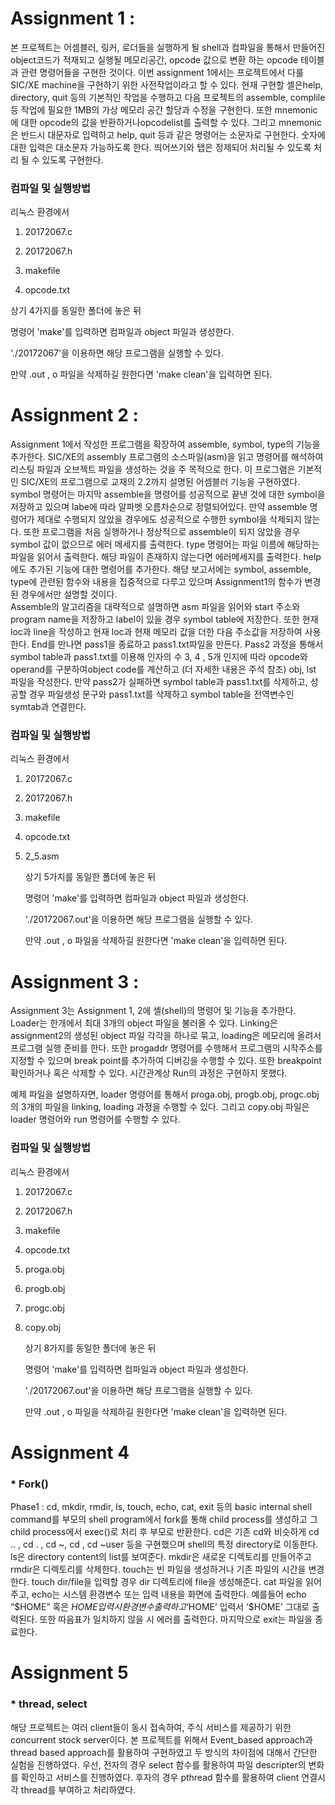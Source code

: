 # Assignment 1 :
 본 프로젝트는 어셈블러, 링커, 로더들을 실행하게 될 shell과 컴파일을 통해서 만들어진 object코드가 적재되고 실행될 메모리공간, opcode 값으로 변환 하는 opcode 테이블과 관련 명령어들을 구현한 것이다. 이번 assignment 1에서는 프로젝트에서 다룰SIC/XE machine을 구현하기 위한 사전작업이라고 할 수 있다. 현재 구현할 셸은help, directory, quit 등의 기본적인 작업을 수행하고 다음 프로젝트의 assemble, complile 등 작업에 필요한 1MB의 가상 메모리 공간 할당과 수정을 구현한다. 또한 mnemonic에 대한 opcode의 값을 반환하거나opcodelist를 출력할 수 있다. 그리고 mnemonic은 반드시 대문자로 입력하고 help, quit 등과 같은 명령어는 소문자로 구현한다. 숫자에 대한 입력은 대소문자 가능하도록 한다. 띄어쓰기와 탭은 정제되어 처리될 수 있도록 처리 될 수 있도록 구현한다.



### 컴파일 및 실행방법

리눅스 환경에서 

1.  20172067.c

2.  20172067.h

3.  makefile

4.  opcode.txt

   상기 4가지를 동일한 폴더에 놓은 뒤

   명령어 'make'를 입력하면 컴파일과 object 파일과 생성한다.

   './20172067'을 이용하면 해당 프로그램을 실행할 수 있다.

   만약 .out , o 파일을 삭제하길 원한다면 'make clean'을 입력하면 된다.







# Assignment 2 : 
 Assignment 1에서 작성한 프로그램을 확장하여 assemble, symbol, type의 기능을 추가한다. SIC/XE의 assembly 프로그램의 소스파일(asm)을 읽고 명령어를 해석하여 리스팅 파일과 오브젝트 파일을 생성하는 것을 주 목적으로 한다. 이 프로그램은 기본적인 SIC/XE의 프로그램으로 교재의 2.2까지 설명된 어셈블러 기능을 구현하였다. symbol 명령어는 마지막 assemble을 명령어를 성공적으로 끝낸 것에 대한 symbol을 저장하고 있으며 labe에 따라 알파벳 오름차순으로 정렬되어있다. 만약 assemble 명령어가 제대로 수행되지 않았을 경우에도 성공적으로 수행한 symbol을 삭제되지 않는다. 또한 프로그램을 처음 실행하거나 정상적으로 assemble이 되지 않았을 경우 symbol 값이 없으므로 에러 메세지를 출력한다. type 명령어는 파일 이름에 해당하는 파일을 읽어서 출력한다. 해당 파일이 존재하지 않는다면 에러메세지를 출력한다.  help에도 추가된 기능에 대한 명령어를 추가한다.
 	해당 보고서에는 symbol, assemble, type에 관련된 함수와 내용을 집중적으로 다루고 있으며 Assignment1의 함수가 변경된 경우에서만 설명할 것이다.  
Assemble의 알고리즘을 대략적으로 설명하면 asm 파일을 읽어와 start 주소와 program name을 저장하고 label이 있을 경우 symbol table에 저장한다. 또한 현재 loc과 line을 작성하고 현재 loc과 현재 메모리 값을 더한 다음 주소값을 저장하여 사용한다. End를 만나면 pass1을 종료하고 pass1.txt파일을 만든다. Pass2 과정을 통해서 symbol table과 pass1.txt를 이용해 인자의 수 3, 4 , 5개 인지에 따라 opcode와 operand를 구분하여object code를 계산하고 (더 자세한 내용은 주석 참조) obj, lst 파일을 작성한다. 만약 pass2가 실패하면 symbol table과 pass1.txt를 삭제하고, 성공할 경우 파일생성 문구와 pass1.txt를 삭제하고 symbol table을 전역변수인 symtab과 연결한다.



### 컴파일 및 실행방법

리눅스 환경에서  

1. 20172067.c

2. 20172067.h

3. makefile

4. opcode.txt

5. 2_5.asm

   상기 5가지를 동일한 폴더에 놓은 뒤

   명령어 'make'를 입력하면 컴파일과 object 파일과 생성한다.

   './20172067.out'을 이용하면 해당 프로그램을 실행할 수 있다.

   만약 .out , o 파일을 삭제하길 원한다면 'make clean'을 입력하면 된다.
   





# Assignment 3 : 

 Assignment 3는 Assignment 1, 2에 셸(shell)의 명령어 및 기능을 추가한다. Loader는 한개에서 최대 3개의 object 파일을 불러올 수 있다. Linking은 assignment2의  생성된 object 파일 각각을 하나로 묶고, loading은 메모리에 올려서 프로그램 실행 준비를 한다. 또한 progaddr 명령어를 수행해서 프로그램의 시작주소를 지정할 수 있으며 break point를 추가하여 디버깅을 수행할 수 있다. 또한 breakpoint 확인하거나 혹은 삭제할 수 있다. 시간관계상 Run의 과정은 구현하지 못했다. 

예제 파일을 설명하자면, loader 명령어를 통해서 proga.obj, progb.obj, progc.obj의 3개의 파일을 linking, loading 과정을 수행할 수 있다. 그리고 copy.obj 파일은 loader 명령어와 run 명령어를 수행할 수 있다.



### 컴파일 및 실행방법

리눅스 환경에서 

1. 20172067.c

2. 20172067.h

3. makefile

4. opcode.txt

5. proga.obj

6. progb.obj

7. progc.obj

8. copy.obj

   상기 8가지를 동일한 폴더에 놓은 뒤

   명령어 'make'를 입력하면 컴파일과 object 파일과 생성한다.

   './20172067.out'을 이용하면 해당 프로그램을 실행할 수 있다.

   만약 .out , o 파일을 삭제하길 원한다면 'make clean'을 입력하면 된다.



# Assignment 4

### * Fork()

 Phase1 : cd, mkdir, rmdir, ls, touch, echo, cat, exit 등의 basic internal shell command를 부모의 shell program에서 fork를 통해 child process를 생성하고 그 child process에서 exec()로 처리 후 부모로 반환한다. cd은 기존 cd와 비슷하게 cd .. , cd . , cd ~, cd , cd ~user 등을 구현했으며 shell의 특정 directory로 이동한다. ls은 directory content의 list를 보여준다. mkdir은 새로운 디렉토리를 만들어주고 rmdir은 디렉토리를 삭제한다. touch는 빈 파일을 생성하거나 기존 파일의 시간을 변경한다. touch dir/file을 입력할 경우 dir 디렉토리에 file을 생성해준다. cat 파일을 읽어주고, echo는 시스템 환경변수 또는 입력 내용을 화면에 출력한다. 예를들어 echo “$HOME” 혹은 $HOME 입력시 환경변수 출력하고 ‘$HOME’ 입력서 ‘$HOME’ 그대로 출력된다. 또한 따음표가 일치하지 않을 시 에러를 출력한다. 마지막으로 exit는 파일을 종료한다.



# Assignment 5

### * thread, select

 해당 프로젝트는 여러 client들이 동시 접속하여, 주식 서비스를 제공하기 위한 concurrent stock server이다. 본 프로젝트를 위해서 Event_based approach과 thread based approach를 활용하여 구현하였고 두 방식의 차이점에 대해서 간단한 실험을 진행하였다. 우선, 전자의 경우 select 함수를 활용하여 파일 descripter의 변화를 확인하고 서비스를 진행하였다. 후자의 경우 pthread 함수를 활용하여 client 연결시 각 thread를 부여하고 처리하였다.